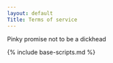 ```yaml
---
layout: default
Title: Terms of service
---
```


Pinky promise not to be a dickhead

{% include base-scripts.md %}
